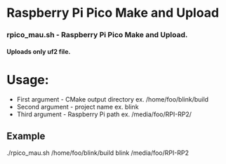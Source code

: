 # Raspberry Pi Pico Make and Upload
### rpico_mau.sh - Raspberry Pi Pico Make and Upload.
#### Uploads **only uf2** file.
# Usage:
  - First argument - CMake output directory ex. /home/foo/blink/build
  - Second argument - project name ex. blink
  - Third argument - Raspberry Pi path ex. /media/foo/RPI-RP2/
## Example
 ./rpico_mau.sh /home/foo/blink/build blink /media/foo/RPI-RP2
